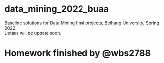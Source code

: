 # data_mining_2022_buaa
Baseline solutions for Data Mining final projects, Beihang University, Spring 2022.  
Details will be update soon.

# Homework finished by @wbs2788